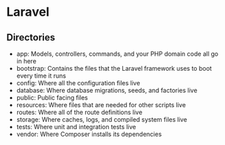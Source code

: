 # Laravel

## Directories

- app: Models, controllers, commands, and your PHP domain code all go in here
- bootstrap: Contains the files that the Laravel framework uses to boot every time it runs
- config: Where all the configuration files live
- database: Where database migrations, seeds, and factories live
- public: Public facing files
- resources: Where files that are needed for other scripts live
- routes: Where all of the route definitions live
- storage: Where caches, logs, and compiled system files live
- tests: Where unit and integration tests live
- vendor: Where Composer installs its dependencies

